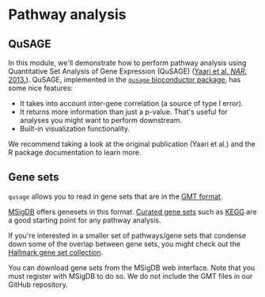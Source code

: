 # Pathway analysis

## QuSAGE

In this module, we'll demonstrate how to perform pathway analysis using
Quantitative Set Analysis of Gene Expression (QuSAGE) 
([Yaari et al. _NAR_. 2013.](https://doi.org/10.1093/nar/gkt660)).
QuSAGE, implemented in the [`qusage` bioconductor package](https://bioconductor.org/packages/release/bioc/html/qusage.html),
has some nice features:

* It takes into account inter-gene correlation (a source of type I error).
* It returns more information than just a p-value. 
That's useful for analyses you might want to perform downstream.
* Built-in visualization functionality.

We recommend taking a look at the original publication (Yaari et al.) and 
the R package documentation to learn more.

## Gene sets

`qusage` allows you to read in gene sets that are in the [GMT format](http://software.broadinstitute.org/cancer/software/gsea/wiki/index.php/Data_formats#GMT:_Gene_Matrix_Transposed_file_format_.28.2A.gmt.29).

[MSigDB](http://software.broadinstitute.org/gsea/msigdb) offers genesets in this format.
[Curated gene sets](http://software.broadinstitute.org/gsea/msigdb/collections.jsp#C2) 
such as [KEGG](https://www.genome.jp/kegg/) are a good starting point for any pathway analysis.

If you're interested in a smaller set of pathways/gene sets that condense down 
some of the overlap between gene sets, you might check out the 
[Hallmark gene set collection](http://software.broadinstitute.org/gsea/msigdb/collection_details.jsp#H).

You can download gene sets from the MSigDB web interface. 
Note that you must register with MSigDB to do so.
We do not include the GMT files in our GitHub repository. 